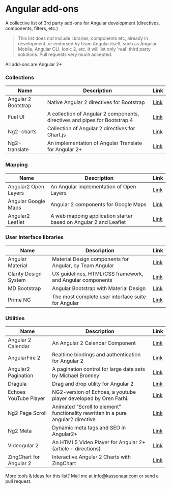 # Angular add-ons

A collective list of 3rd party add-ons for Angular development (directives, components, filters, etc.)

> This list does *not* include libraries, components etc, already in development, or endorsed by team Angular itself, 
   such as Angular Mobile, Angular CLI, Ionic 2, etc. It will list only 'real' third party solutions. 
   Pull requests very much accepted.

All add-ons are Angular 2+

### Collections
| Name | Description | Link |
|---|---|---|
| Angular 2 Bootstrap | Native Angular 2 directives for Bootstrap | [Link](http://valor-software.com/ng2-bootstrap/#/)|
| Fuel UI | A collection of Angular 2 components, directives and pipes for Bootstrap 4 | [Link](http://fuelinteractive.github.io/fuel-ui/)|
| Ng2-charts | Collection of Angular 2  directives for Chart.js | [Link](http://valor-software.com/ng2-charts/)|
| Ng2-translate | An implementation of Angular Translate for Angular 2+ | [Link](https://www.npmjs.com/package/ng2-translate)|

### Mapping
| Name | Description | Link |
|---|---|---|
| Angular2 Open Layers | An Angular implementation of Open Layers | [Link](https://www.npmjs.com/package/angular2-openlayers)|
| Angular Google Maps | Angular 2 components for Google Maps | [Link](https://angular-maps.com/)|
| Angular2 Leaflet | A web mapping application starter based on Angular 2 and Leaflet | [Link](https://github.com/haoliangyu/angular2-leaflet-starter)|

### User Interface libraries
| Name | Description | Link |
|---|---|---|
| Angular Material | Material Design components for Angular, by Team Angular | [Link](https://material.angular.io/)|
| Clarity Design System | UX guidelines, HTML/CSS framework, and Angular components | [Link](https://vmware.github.io/clarity/)|
| MD Bootstrap | Angular Bootstrap with Material Design | [Link](https://mdbootstrap.com/angular/)|
| Prime NG | The most complete user interface suite for Angular | [Link](https://www.primefaces.org/primeng/#/)|

### Utilities
| Name | Description | Link |
|---|---|---|
| Angular 2 Calendar | An Angular 2 Calendar Component | [Link](https://mattlewis92.github.io/angular2-calendar/demo/)|
| AngularFire 2| Realtime bindings and authentication for Angular 2 | [Link](https://angularfire2.com/api/)|
| Angular2 Pagination | A pagination control for large data sets by Michael Bromley | [Link](http://michaelbromley.github.io/ng2-pagination/)|
| Dragula | Drag and drop utility for Angular 2 | [Link](https://github.com/valor-software/ng2-dragula)|
| Echoes YouTube Player | NG2-version of Echoes, a youtube player developed by Oren Farhi.| [Link](https://github.com/orizens/echoes-ng2)|
| Ng2 Page Scroll | Animated "Scroll to element" functionality rewritten in a pure angular2 directive |[Link](https://github.com/Nolanus/ng2-page-scroll)|
| Ng2 Meta | Dynamic meta tags and SEO in Angular2+ | [Link](https://github.com/vinaygopinath/ng2-meta)|
| Videogular 2 | An HTML5 Video Player for Angular 2+ (article + directions) | [Link](https://www.toptal.com/angular-js/angular-video-player-videogular)|
| ZingChart for Angular 2 | Interactive Angular 2 Charts with ZingChart | [Link](https://scotch.io/tutorials/interactive-angular-2-charts-with-zingchart)|

More tools & ideas for this list? Mail me at info@kassenaar.com or send a pull request.